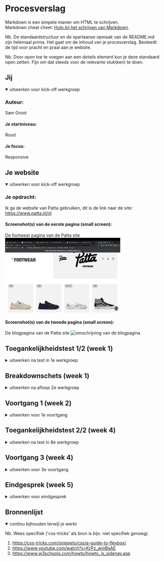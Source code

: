 # Procesverslag
Markdown is een simpele manier om HTML te schrijven.  
Markdown cheat cheet: [Hulp bij het schrijven van Markdown](https://github.com/adam-p/markdown-here/wiki/Markdown-Cheatsheet).

Nb. De standaardstructuur en de spartaanse opmaak van de README.md zijn helemaal prima. Het gaat om de inhoud van je procesverslag. Besteedt de tijd voor pracht en praal aan je website.

Nb. Door *open* toe te voegen aan een *details* element kun je deze standaard open zetten. Fijn om dat steeds voor de relevante stuk(ken) te doen.





## Jij

<details open>
  <summary>uitwerken voor kick-off werkgroep</summary>

  ### Auteur:
  Sam Groot

  #### Je startniveau:
  Rood

  #### Je focus:
  Responsive
 
</details>





## Je website

<details open>
  <summary>uitwerken voor kick-off werkgroep</summary>

  ### Je opdracht:
  Ik ga de website van Patta gebruiken, dit is de link naar de site: https://www.patta.nl/nl

  #### Screenshot(s) van de eerste pagina (small screen): 
  De footwear pagina van de Patta site
  <img src="readme-images/footwear.jpg" width="375px" alt="omschrijving van de footwearpagina">

  #### Screenshot(s) van de tweede pagina (small screen):
  De blogpagina van de Patta site
  <img src="readme-images/blog.jpg" width="375px" alt="omschrijving van de blogpagina">
 
</details>



## Toegankelijkheidstest 1/2 (week 1)

<details>
  <summary>uitwerken na test in 1e werkgroep</summary>

  ### Bevindingen
  Lijst met je bevindingen die in de test naar voren kwamen:

  #### Screenreader
  Hier korte omschrijving (met indien nodig afbeeldingen)
  - De screenreader werkt op de site van PATTA. De screenreader pakt alleen niet alle links, van de NAV-overlay pakt hij niet de links die subcategoriën bevatten. De link van het winkelwagentje pakt hij ook niet. 
  - De website bevat ook een navigatiebalk, als je erover heen hovert klapt er een venster uit en dit is niet mogelijk met de screenreader. 

  Hier een omschrijving van hoe het opgelost kan worden (met indien nodig afbeeldingen)
  - Het probleem met de nav-overlay kan gefixt worden door simpelweg een nieuwe nav-overlay te bouwen met daarin links als subcategoriën ipv 'A' tags. 
  - Het oplossen van de vensters die zich in de navigatiebalk verschuilen weet ik niet precies. 


  #### Muis en Toetsenbord 
  Hier korte omschrijving (met indien nodig afbeeldingen)
  - Door middel van de Tab toets kan je door de website navigeren. Het werkt prima maar ik ben erachter gekomen dat je toch echt een muis nodig hebt om een maat te kunnen selecteren van een toets. Ik heb dus geprobeerd om een artikel te bestellen en het is dus dmv de tab key + pijltjes alleen mogelijk om een XS te bestellen. 

  Hier een omschrijving van hoe het opgelost kan worden (met indien nodig afbeeldingen)
  - Ik denk ook hierbij dat nieuwe links een oplossing kunnen zijn voor de 'A' tags die niet gepakt worden. 


  #### Motoriek (shocks, elastiekjes)
  Hier korte omschrijving (met indien nodig afbeeldingen)
  - Elastiekjes: Met de elastiekjes om de vingers voelt het minder prettig om door de website te navigeren. Dit is puur omdat je dit niet gewend bent maar ik geloof dat het voor mensen die een beperking hebben echt wel te doen is om door de website te navigeren. Dit kan door middel van de screenreader of door de TAB-key. 

  - Shocks: Het schok apparaat is ook om gedaan en hiermee is ook gebruik gemaakt van de website. Heel eerlijk werkte het niet perce heel chill maar het was wel te doen. Ik geloof dat het sowieso niet heel goed werkt voor mensen die deze beperking hebben om gebruik te maken van websites maar ik denk dat een soort van interactieve website een mooie oplossing is voor dit probleem. Een soort robot die je de opdracht kan geven om een artikel te bestellen en die dan samen met jou alle stappen doorloopt. Natuurlijk niet echt realistisch om te maken maar misschien voor in de toekomst. 
  

  #### Visueel (brillen, contrast, kleurenblind, dark/light). 
  Hier korte omschrijving (met indien nodig afbeeldingen)
  - Slechtziend: De website beschikt over veel afbeeldingen dus dit betekend voor slechtzienden dat zij niet alle afbeeldingen goed kunnen zien. Erg jammer aangezien je wel een duidelijk beeld wilt krijgen van de producten en andere kleding die Patta verkoopt. 

  - Kleurenblind: Nogmaals, de website is erg visueel en dit betekend dat het voor gebruikers die kleurenblind zijn vervelend is om te zien uit welke kleuren de producten bestaan. Echter staan de kleuren wel op de detailpagina van de producten. 

  - Doof: Voor doven is het niet perse een probleem aangezien de website niet beschikt over veel video’s of muziek en dergelijke. De website is nogmaals erg visueel en dit zou dus niet perse een belemmering moeten zijn voor gebruikers die doof zijn. 

  Hier een omschrijving van hoe het opgelost kan worden (met indien nodig afbeeldingen)
  - Slechtziend: Een oplossing voor de afbeeldingen zou kunnen zijn dat het product wordt beschreven door middel van woorden in een ALT tag. Hierdoor kan de slechtziende gebruiker door middel van screenreader een beeld krijgen van het product waar de gebruiker op dat moment op staat. 


</details>



## Breakdownschets (week 1)

<details>
  <summary>uitwerken na afloop 2e werkgroep</summary>

  ### de hele pagina: 
  <img src="readme-images/schermafbeelding.png" width="375px" alt="breakdown van de hele pagina">

  ### dynamisch deel (bijv menu): 
  <img src="readme-images/dummy-plaatje.jpg" width="375px" alt="breakdown van een dynamisch deel">

  ### wellicht nog een dynamisch deel (bijv filter): 
  <img src="readme-images/dummy-plaatje.jpg" width="375px" alt="breakdown van nog een dynamisch deel">

</details>





## Voortgang 1 (week 2)

<details>
  <summary>uitwerken voor 1e voortgang</summary>

  ### Stand van zaken
  Ik had de HTML van de eerste pagina gemaakt en heb dit vervolgens doorgenomen met een studentassistent. We hebben er samen rustig naar gekeken en eigenlijk was het best prima. Er waren een paar kleine dingetjes die even vervangen moesten worden zoals een span die omgezet moest worden naar een article. Dit was het eigenlijk. Ik heb niet meer dan dit besproken omdat ik er eigenlijk wel een positief gevoel over had en ook omdat ik niet meer vragen had. 


  ### Verslag van meeting
  hier na afloop snel de uitkomsten van de meeting vastleggen

  - Minder tot geen spans/divs gebruiken.
  - Door gaan op de manier hoe ik nu bezig ben. 

</details>



## Toegankelijkheidstest 2/2 (week 4)

<details>
  <summary>uitwerken na test in 8e werkgroep</summary>

  ### Bevindingen
  Lijst met je bevindingen die in de test naar voren kwamen (geef ook aan wat er verbeterd is):

  #### Screenreader
  Hier korte omschrijving (met indien nodig afbeeldingen)
  - De screenreader werkte gelukkig om mijn versie van de website. De afbeeldingen en andere elementen waren goed begrijpbaar dmv de ALT. Het is een beetje weinig tekst wat ik hier typ maar het verliep simpelweg gewoon goed. 


  #### Muis en Toetsenbord 
  Hier korte omschrijving (met indien nodig afbeeldingen)
  - Valentijn en ik kwamen erachter dat de NAV-overlay lastig werd gepakt. Als je dmv de tab-key door de website navigeert dan is het focus balkje opeens uit het scherm. Dit komt dus omdat hij dan gefocust is op de nav-overlay. 

  Hier een omschrijving van hoe het opgelost kan worden (met indien nodig afbeeldingen)
  - Ik weet niet precies hoe dit opgelost kan worden maar ik denk dat ik hier even met Robert naar zal moeten kijken. 

</details>





## Voortgang 3 (week 4)

<details>
  <summary>uitwerken voor 3e voortgang</summary>

  ### Stand van zaken
  Het opnieuw maken van de NAV-overlay is iets wat vrij lastig ging en waar ik best veel tijd aan kwijt was. Uiteindelijk is het wel gelukt en dit is niet gegaan zonder slag of stoot. 


  ### Verslag van meeting
  hier na afloop snel de uitkomsten van de meeting vastleggen

  - Door gaan hoe ik nu bezig ben. 
  - Gebruik masonry grid voor de blog pagina. 
  - Let erop dat je de pagina ook responsive maakt

</details>





## Eindgesprek (week 5)

<details>
  <summary>uitwerken voor eindgesprek</summary>

  ### Je uitkomst - karakteristiek screenshots:
  <img src="readme-images/dummy-plaatje.jpg" width="375px" alt="uitomst opdracht 1">


  ### Dit ging goed/Heb ik geleerd: 
  Korte omschrijving met plaatjes

  <img src="readme-images/dummy-plaatje.jpg" width="375px" alt="top">


  ### Dit was lastig/Is niet gelukt:
  Korte omschrijving met plaatjes

  <img src="readme-images/dummy-plaatje.jpg" width="375px" alt="bummer">
</details>





## Bronnenlijst

<details open>
  <summary>continu bijhouden terwijl je werkt</summary>

  Nb. Wees specifiek ('css-tricks' als bron is bijv. niet specifiek genoeg).

  1. https://css-tricks.com/snippets/css/a-guide-to-flexbox/
  2. https://www.youtube.com/watch?v=KrPz_wmBsAE
  3. https://www.w3schools.com/howto/howto_js_sidenav.asp

</details>